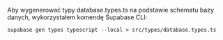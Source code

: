 Aby wygenerować typy database.types.ts na podstawie schematu bazy danych, wykorzystałem komendę Supabase CLI:

```
supabase gen types typescript --local > src/types/database.types.ts
```
